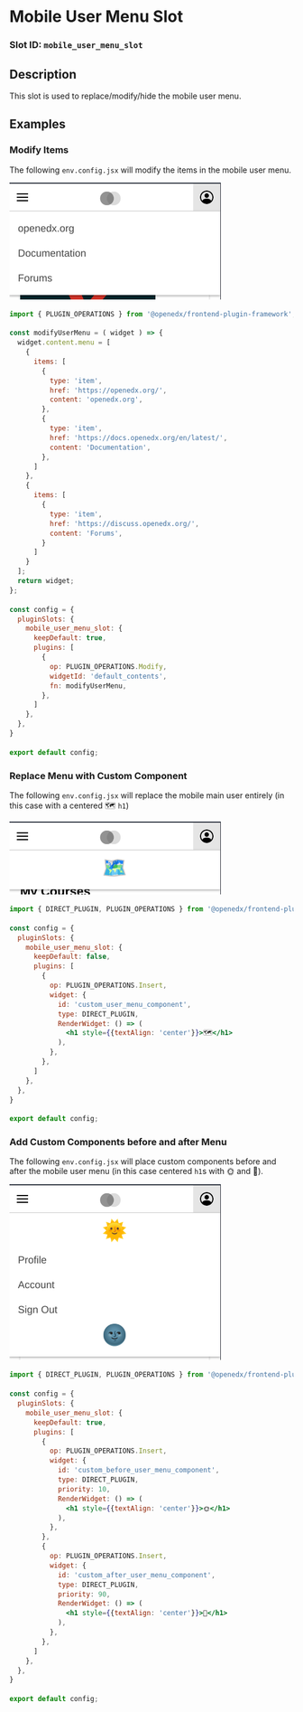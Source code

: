 # Mobile User Menu Slot

### Slot ID: `mobile_user_menu_slot`

## Description

This slot is used to replace/modify/hide the mobile user menu.

## Examples

### Modify Items

The following `env.config.jsx` will modify the items in the mobile user menu.

![Screenshot of modified items](./images/mobile_user_menu_modify_items.png)

```jsx
import { PLUGIN_OPERATIONS } from '@openedx/frontend-plugin-framework';

const modifyUserMenu = ( widget ) => {
  widget.content.menu = [
    {
      items: [
        {
          type: 'item',
          href: 'https://openedx.org/',
          content: 'openedx.org',
        },
        {
          type: 'item',
          href: 'https://docs.openedx.org/en/latest/',
          content: 'Documentation',
        },
      ]
    },
    {
      items: [
        {
          type: 'item',
          href: 'https://discuss.openedx.org/',
          content: 'Forums',
        }
      ]
    }
  ];
  return widget;
};

const config = {
  pluginSlots: {
    mobile_user_menu_slot: {
      keepDefault: true,
      plugins: [
        {
          op: PLUGIN_OPERATIONS.Modify,
          widgetId: 'default_contents',
          fn: modifyUserMenu,
        },
      ]
    },
  },
}

export default config;
```

### Replace Menu with Custom Component

The following `env.config.jsx` will replace the mobile main user entirely (in this case with a centered 🗺️ `h1`)

![Screenshot of custom component](./images/mobile_user_menu_custom_component.png)

```jsx
import { DIRECT_PLUGIN, PLUGIN_OPERATIONS } from '@openedx/frontend-plugin-framework';

const config = {
  pluginSlots: {
    mobile_user_menu_slot: {
      keepDefault: false,
      plugins: [
        {
          op: PLUGIN_OPERATIONS.Insert,
          widget: {
            id: 'custom_user_menu_component',
            type: DIRECT_PLUGIN,
            RenderWidget: () => (
              <h1 style={{textAlign: 'center'}}>🗺️</h1>
            ),
          },
        },
      ]
    },
  },
}

export default config;
```

### Add Custom Components before and after Menu

The following `env.config.jsx` will place custom components before and after the mobile user menu (in this case centered `h1`s with 🌞 and 🌚).

![Screenshot of custom components before and after](./images/mobile_user_menu_custom_components_before_after.png)

```jsx
import { DIRECT_PLUGIN, PLUGIN_OPERATIONS } from '@openedx/frontend-plugin-framework';

const config = {
  pluginSlots: {
    mobile_user_menu_slot: {
      keepDefault: true,
      plugins: [
        {
          op: PLUGIN_OPERATIONS.Insert,
          widget: {
            id: 'custom_before_user_menu_component',
            type: DIRECT_PLUGIN,
            priority: 10,
            RenderWidget: () => (
              <h1 style={{textAlign: 'center'}}>🌞</h1>
            ),
          },
        },
        {
          op: PLUGIN_OPERATIONS.Insert,
          widget: {
            id: 'custom_after_user_menu_component',
            type: DIRECT_PLUGIN,
            priority: 90,
            RenderWidget: () => (
              <h1 style={{textAlign: 'center'}}>🌚</h1>
            ),
          },
        },
      ]
    },
  },
}

export default config;
```

